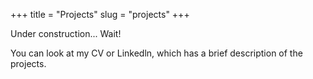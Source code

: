 +++
title = "Projects"
slug = "projects"
+++

Under construction... Wait!

You can look at my CV or Linkedln, which has a brief description of the projects.